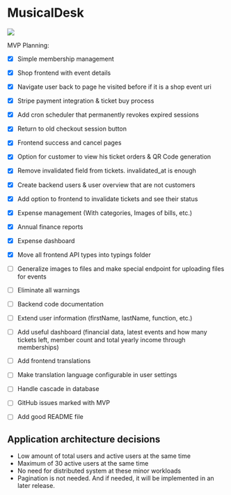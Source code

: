 # MusicalDesk

[![](https://tokei.rs/b1/github/MathisBurger/MusicalDesk?category=lines)](https://github.com/XAMPPRocky/tokei)

MVP Planning:

- [x] Simple membership management
- [x] Shop frontend with event details
- [x] Navigate user back to page he visited before if it is a shop event uri
- [x] Stripe payment integration & ticket buy process
- [x] Add cron scheduler that permanently revokes expired sessions
- [x] Return to old checkout session button
- [x] Frontend success and cancel pages
- [x] Option for customer to view his ticket orders & QR Code generation
- [x] Remove invalidated field from tickets. invalidated_at is enough
- [x] Create backend users & user overview that are not customers
- [x] Add option to frontend to invalidate tickets and see their status
- [x] Expense management (With categories, Images of bills, etc.)
- [x] Annual finance reports
- [x] Expense dashboard
- [x] Move all frontend API types into typings folder
- [ ] Generalize images to files and make special endpoint for uploading files for events
- [ ] Eliminate all warnings
- [ ] Backend code documentation
- [ ] Extend user information (firstName, lastName, function, etc.)
- [ ] Add useful dashboard (financial data, latest events and how many tickets left, member count and total yearly income through memberships)
- [ ] Add frontend translations
- [ ] Make translation language configurable in user settings
- [ ] Handle cascade in database
- [ ] GitHub issues marked with MVP
- [ ] Add good README file


## Application architecture decisions

- Low amount of total users and active users at the same time
- Maximum of 30 active users at the same time
- No need for distributed system at these minor workloads
- Pagination is not needed. And if needed, it will be implemented in an later release.
